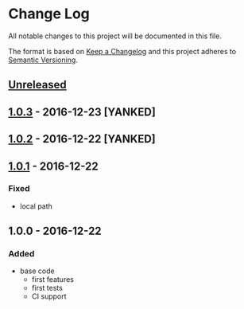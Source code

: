 # Change Log
All notable changes to this project will be documented in this file.

The format is based on [Keep a Changelog](http://keepachangelog.com/)
and this project adheres to [Semantic Versioning](http://semver.org/).

## [Unreleased]

## [1.0.3] - 2016-12-23 [YANKED]

## [1.0.2] - 2016-12-22 [YANKED]

## [1.0.1] - 2016-12-22
### Fixed
- local path

## 1.0.0 - 2016-12-22
### Added
- base code
  - first features
  - first tests
  - CI support

[unreleased]: https://github.com/tinchoz49/resolve-eslint/compare/v1.0.3...HEAD
[1.0.3]: https://github.com/tinchoz49/resolve-eslint/compare/v1.0.2...v1.0.3
[1.0.2]: https://github.com/tinchoz49/resolve-eslint/compare/v1.0.1...v1.0.2
[1.0.1]: https://github.com/tinchoz49/resolve-eslint/compare/v1.0.0...v1.0.1
